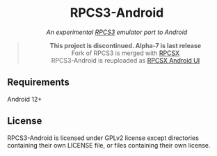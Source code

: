 <div align="center">

# RPCS3-Android

*An experimental [RPCS3](https://github.com/RPCS3/rpcs3) emulator port to Android*

> **This project is discontinued. Alpha-7 is last release**  
> Fork of RPCS3 is merged with [RPCSX](https://github.com/RPCSX/rpcsx)  
> RPCS3-Android is reuploaded as [RPCSX Android UI](https://github.com/RPCSX/rpcsx-ui-android)  

</div>

## Requirements

Android 12+


## License

RPCS3-Android is licensed under GPLv2 license except directories containing their own LICENSE file, or files containing their own license.


